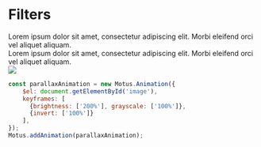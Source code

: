 # Filters

<div class="demo"> 
    <div id="filter">
        <section>
            Lorem ipsum dolor sit amet, consectetur adipiscing elit. Morbi eleifend orci vel aliquet aliquam. 
        </section>
        <section>
             Lorem ipsum dolor sit amet, consectetur adipiscing elit. Morbi eleifend orci vel aliquet aliquam. 
        </section>
        <img id="image" src="https://i.imgur.com/wrc7sDe.jpg" />
    </div>
</div>

```js
const parallaxAnimation = new Motus.Animation({
    $el: document.getElementById('image'),
    keyframes: [
      {brightness: ['200%'], grayscale: ['100%']},
      {invert: ['100%']}
    ],
});
Motus.addAnimation(parallaxAnimation);
```

